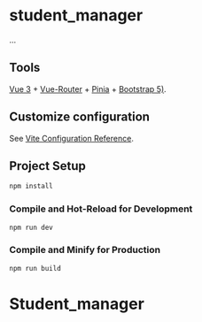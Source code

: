 # student_manager

...

## Tools

[Vue 3](https://vuejs.org/) + [Vue-Router](https://router.vuejs.org/) + [Pinia](https://pinia.vuejs.org/) + [Bootstrap 5)](https://getbootstrap.com/).

## Customize configuration

See [Vite Configuration Reference](https://vitejs.dev/config/).

## Project Setup

```sh
npm install
```

### Compile and Hot-Reload for Development

```sh
npm run dev
```

### Compile and Minify for Production

```sh
npm run build
```

# Student_manager
